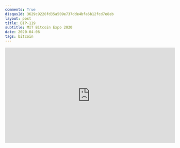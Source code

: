```yaml
---
comments: True
disqusId: 3629c9226fd35a509e737dde4bfa6b12fcd7e8eb
layout: post
title: BIP-119
subtitle: MIT Bitcoin Expo 2020
date: 2020-04-06
tags: bitcoin
---
```


<iframe width="560" height="315" src="https://www.youtube.com/embed/UgIEJeJg_ik" title="YouTube video player" frameborder="0" allow="accelerometer; autoplay; clipboard-write; encrypted-media; gyroscope; picture-in-picture" allowfullscreen></iframe>
